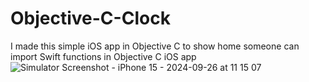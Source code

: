 # Objective-C-Clock
I made this simple iOS app in Objective C to show home someone can import Swift functions in Objective C iOS app
![Simulator Screenshot - iPhone 15 - 2024-09-26 at 11 15 07](https://github.com/user-attachments/assets/5f67d32d-7c01-4005-aed0-ffd9af86ad46)
